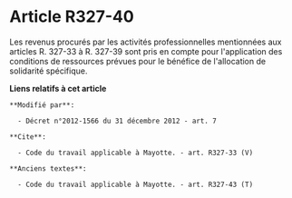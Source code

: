 # Article R327-40

Les revenus procurés par les activités professionnelles mentionnées aux articles R. 327-33 à R. 327-39 sont pris en compte
pour l'application des conditions de ressources prévues pour le bénéfice de l'allocation de solidarité spécifique.

**Liens relatifs à cet article**

	**Modifié par**:

	  - Décret n°2012-1566 du 31 décembre 2012 - art. 7

	**Cite**:

	  - Code du travail applicable à Mayotte. - art. R327-33 (V)

	**Anciens textes**:

	  - Code du travail applicable à Mayotte. - art. R327-43 (T)

